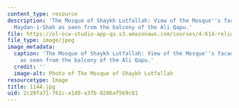 ```yaml
---
content_type: resource
description: 'The Mosque of Shaykh Lutfallah: View of the Mosque''s facade on the
  Maydan-i-Shah as seen from the balcony of the Ali Qapu.'
file: https://ol-ocw-studio-app-qa.s3.amazonaws.com/courses/4-614-religious-architecture-and-islamic-cultures-fall-2002/2c28fa71761ca1d8a3fb0206af569c61_1144.jpg
file_type: image/jpeg
image_metadata:
  caption: 'The Mosque of Shaykh Lutfallah: View of the Mosque''s facade on the Maydan-i-Shah
    as seen from the balcony of the Ali Qapu.'
  credit: ''
  image-alt: Photo of The Mosque of Shaykh Lutfallah
resourcetype: Image
title: 1144.jpg
uid: 2c28fa71-761c-a1d8-a3fb-0206af569c61
---
```

